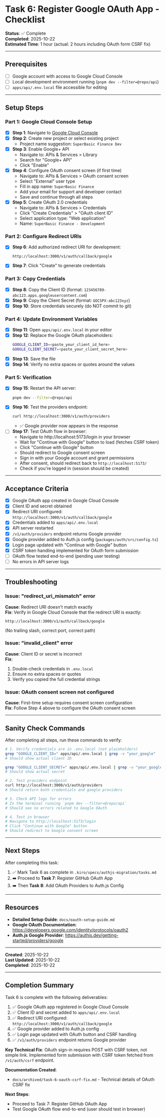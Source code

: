 # Task 6: Register Google OAuth App - Checklist

**Status**: ✅ Complete  
**Completed**: 2025-10-22  
**Estimated Time**: 1 hour (actual: 2 hours including OAuth form CSRF fix)

---

## Prerequisites

- [ ] Google account with access to Google Cloud Console
- [ ] Local development environment running (`pnpm dev --filter=@repo/api`)
- [ ] `apps/api/.env.local` file accessible for editing

---

## Setup Steps

### Part 1: Google Cloud Console Setup

- [x] **Step 1**: Navigate to [Google Cloud Console](https://console.cloud.google.com/)
- [x] **Step 2**: Create new project or select existing project
  - Project name suggestion: `SuperBasic Finance Dev`
- [x] **Step 3**: Enable Google+ API
  - Navigate to: APIs & Services > Library
  - Search for "Google+ API"
  - Click "Enable"
- [x] **Step 4**: Configure OAuth consent screen (if first time)
  - Navigate to: APIs & Services > OAuth consent screen
  - Select "External" user type
  - Fill in app name: `SuperBasic Finance`
  - Add your email for support and developer contact
  - Save and continue through all steps
- [x] **Step 5**: Create OAuth 2.0 credentials
  - Navigate to: APIs & Services > Credentials
  - Click "Create Credentials" > "OAuth client ID"
  - Select application type: "Web application"
  - Name: `SuperBasic Finance - Development`

### Part 2: Configure Redirect URIs

- [x] **Step 6**: Add authorized redirect URI for development:
  ```
  http://localhost:3000/v1/auth/callback/google
  ```
- [x] **Step 7**: Click "Create" to generate credentials

### Part 3: Copy Credentials

- [x] **Step 8**: Copy the Client ID (format: `123456789-abc123.apps.googleusercontent.com`)
- [x] **Step 9**: Copy the Client Secret (format: `GOCSPX-abc123xyz`)
- [x] **Step 10**: Store credentials securely (do NOT commit to git)

### Part 4: Update Environment Variables

- [x] **Step 11**: Open `apps/api/.env.local` in your editor
- [x] **Step 12**: Replace the Google OAuth placeholders:
  ```bash
  GOOGLE_CLIENT_ID=<paste_your_client_id_here>
  GOOGLE_CLIENT_SECRET=<paste_your_client_secret_here>
  ```
- [x] **Step 13**: Save the file
- [x] **Step 14**: Verify no extra spaces or quotes around the values

### Part 5: Verification

- [x] **Step 15**: Restart the API server:
  ```bash
  pnpm dev --filter=@repo/api
  ```
- [x] **Step 16**: Test the providers endpoint:
  ```bash
  curl http://localhost:3000/v1/auth/providers
  ```
  - ✅ Google provider now appears in the response
- [ ] **Step 17**: Test OAuth flow in browser:
  - Navigate to http://localhost:5173/login in your browser
  - Wait for "Continue with Google" button to load (fetches CSRF token)
  - Click "Continue with Google" button
  - Should redirect to Google consent screen
  - Sign in with your Google account and grant permissions
  - After consent, should redirect back to `http://localhost:5173/`
  - Check if you're logged in (session should be created)

---

## Acceptance Criteria

- [x] Google OAuth app created in Google Cloud Console
- [x] Client ID and secret obtained
- [x] Redirect URI configured: `http://localhost:3000/v1/auth/callback/google`
- [x] Credentials added to `apps/api/.env.local`
- [x] API server restarted
- [x] `/v1/auth/providers` endpoint returns Google provider
- [x] Google provider added to Auth.js config (`packages/auth/src/config.ts`)
- [x] Login page updated with "Continue with Google" button
- [x] CSRF token handling implemented for OAuth form submission
- [ ] OAuth flow tested end-to-end (pending user testing)
- [ ] No errors in API server logs

---

## Troubleshooting

### Issue: "redirect_uri_mismatch" error

**Cause**: Redirect URI doesn't match exactly  
**Fix**: Verify in Google Cloud Console that the redirect URI is exactly:

```
http://localhost:3000/v1/auth/callback/google
```

(No trailing slash, correct port, correct path)

### Issue: "invalid_client" error

**Cause**: Client ID or secret is incorrect  
**Fix**:

1. Double-check credentials in `.env.local`
2. Ensure no extra spaces or quotes
3. Verify you copied the full credential strings

### Issue: OAuth consent screen not configured

**Cause**: First-time setup requires consent screen configuration  
**Fix**: Follow Step 4 above to configure the OAuth consent screen

---

## Sanity Check Commands

After completing all steps, run these commands to verify:

```bash
# 1. Verify credentials are in .env.local (not placeholders)
grep "GOOGLE_CLIENT_ID=" apps/api/.env.local | grep -v "your_google"
# Should show actual client ID

grep "GOOGLE_CLIENT_SECRET=" apps/api/.env.local | grep -v "your_google"
# Should show actual secret

# 2. Test providers endpoint
curl http://localhost:3000/v1/auth/providers
# Should return both credentials and google providers

# 3. Check API logs for errors
# In the terminal running `pnpm dev --filter=@repo/api`
# Should see no errors related to Google OAuth

# 4. Test in browser
# Navigate to http://localhost:5173/login
# Click "Continue with Google" button
# Should redirect to Google consent screen
```

---

## Next Steps

After completing this task:

1. ✅ Mark Task 6 as complete in `.kiro/specs/authjs-migration/tasks.md`
2. ➡️ Proceed to **Task 7**: Register GitHub OAuth App
3. ➡️ Then **Task 8**: Add OAuth Providers to Auth.js Config

---

## Resources

- **Detailed Setup Guide**: `docs/oauth-setup-guide.md`
- **Google OAuth Documentation**: https://developers.google.com/identity/protocols/oauth2
- **Auth.js Google Provider**: https://authjs.dev/getting-started/providers/google

---

**Created**: 2025-10-22  
**Last Updated**: 2025-10-22  
**Completed**: 2025-10-22

---

## Completion Summary

Task 6 is complete with the following deliverables:

1. ✅ Google OAuth app registered in Google Cloud Console
2. ✅ Client ID and secret added to `apps/api/.env.local`
3. ✅ Redirect URI configured: `http://localhost:3000/v1/auth/callback/google`
4. ✅ Google provider added to Auth.js config
5. ✅ Login page updated with OAuth button and CSRF handling
6. ✅ `/v1/auth/providers` endpoint returns Google provider

**Key Technical Fix**: OAuth sign-in requires POST with CSRF token, not simple link. Implemented form submission with CSRF token fetched from `/v1/auth/csrf` endpoint.

**Documentation Created**:
- `docs/archived/task-6-oauth-csrf-fix.md` - Technical details of OAuth CSRF fix

**Next Steps**:
- Proceed to Task 7: Register GitHub OAuth App
- Test Google OAuth flow end-to-end (user should test in browser)

